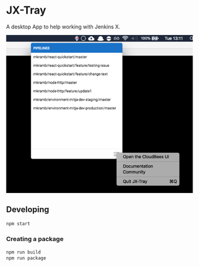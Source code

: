 # JX-Tray

A desktop App to help working with Jenkins X.

![App in action](screenshots/app.png 'App in action')

## Developing

```bash
npm start
```

### Creating a package

```bash
npm run build
npm run package
```
